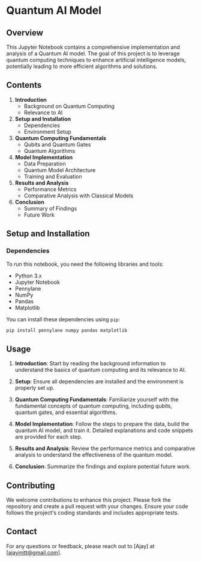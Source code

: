 # Quantum AI Model

## Overview

This Jupyter Notebook contains a comprehensive implementation and analysis of a Quantum AI model. The goal of this project is to leverage quantum computing techniques to enhance artificial intelligence models, potentially leading to more efficient algorithms and solutions.

## Contents

1. **Introduction**
    - Background on Quantum Computing
    - Relevance to AI
2. **Setup and Installation**
    - Dependencies
    - Environment Setup
3. **Quantum Computing Fundamentals**
    - Qubits and Quantum Gates
    - Quantum Algorithms
4. **Model Implementation**
    - Data Preparation
    - Quantum Model Architecture
    - Training and Evaluation
5. **Results and Analysis**
    - Performance Metrics
    - Comparative Analysis with Classical Models
6. **Conclusion**
    - Summary of Findings
    - Future Work

## Setup and Installation

### Dependencies

To run this notebook, you need the following libraries and tools:

- Python 3.x
- Jupyter Notebook
- Pennylane
- NumPy
- Pandas
- Matplotlib

You can install these dependencies using `pip`:

```sh
pip install pennylane numpy pandas matplotlib
```

## Usage

1. **Introduction**: Start by reading the background information to understand the basics of quantum computing and its relevance to AI.

2. **Setup**: Ensure all dependencies are installed and the environment is properly set up.

3. **Quantum Computing Fundamentals**: Familiarize yourself with the fundamental concepts of quantum computing, including qubits, quantum gates, and essential algorithms.

4. **Model Implementation**: Follow the steps to prepare the data, build the quantum AI model, and train it. Detailed explanations and code snippets are provided for each step.

5. **Results and Analysis**: Review the performance metrics and comparative analysis to understand the effectiveness of the quantum model.

6. **Conclusion**: Summarize the findings and explore potential future work.

## Contributing

We welcome contributions to enhance this project. Please fork the repository and create a pull request with your changes. Ensure your code follows the project's coding standards and includes appropriate tests.


## Contact

For any questions or feedback, please reach out to [Ajay] at [ajayjnitt@gmail.com].
